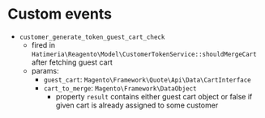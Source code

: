 # Custom events

* `customer_generate_token_guest_cart_check`
    - fired in `Hatimeria\Reagento\Model\CustomerTokenService::shouldMergeCart` after fetching guest cart
    - params:
        * `guest_cart`: `Magento\Framework\Quote\Api\Data\CartInterface`
        * `cart_to_merge`: `Magento\Framework\DataObject`
            * property `result` contains either guest cart object or false if given cart is already assigned to some customer